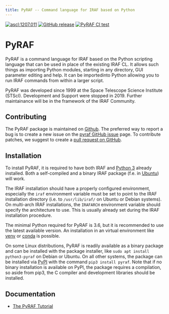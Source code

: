 ```yaml
---
title: PyRAF -- Command language for IRAF based on Python
---
```


[![ascl:1207.011](https://img.shields.io/badge/ascl-1207.011-blue.svg?colorB=262255)](http://ascl.net/1207.011)
[![GitHub release](https://img.shields.io/github/release/iraf-community/pyraf.svg)](https://github.com/iraf-community/pyraf/releases/latest)
[![PyRAF CI test](https://github.com/iraf-community/pyraf/actions/workflows/citest.yml/badge.svg)](https://github.com/iraf-community/pyraf/actions)

# PyRAF

PyRAF is a command language for IRAF based on the Python scripting language
that can be used in place of the existing IRAF CL. It allows such things as
importing Python modules, starting in any directory, GUI parameter editing and
help. It can be importedinto Python allowing you to run IRAF commands from
within a larger script.

PyRAF was developed since 1999 at the Space Telescope Science Institute
(STScI). Development and Support were stopped in 2019. Further maintainance
will be in the framework of the IRAF Community.

## Contributing

The PyRAF package is maintained on
[Github](https://github.com/iraf-community/pyraf). The preferred way to report
a bug is to create a new issue on the [pyraf GitHub
issue](https://github.com/iraf-community/pyraf/issues) page.  To contribute
patches, we suggest to create a [pull request on
GitHub](https://github.com/iraf-community/pyraf/pulls).

## Installation

To install PyRAF, it is required to have both IRAF and [Python
3](https://www.python.org) already installed. Both a self-compiled and
a binary IRAF package (f.e. in [Ubuntu](https://www.ubuntu.com)) will
work.

The IRAF installation should have a properly configured environment,
especially the `iraf` environment variable must be set to point to
the IRAF installation directory (i.e. to `/usr/lib/iraf/` on Ubuntu
or Debian systems). On multi-arch IRAF installations, the `IRAFARCH`
environment variable should specify the architecture to use. This is
usually already set during the IRAF installation procedure.

The minimal Python required for PyRAF is 3.6, but it is recommended to
use the latest available version. An installation in an virtual
environment like [venv](https://docs.python.org/3/library/venv.html)
or [conda](https://docs.conda.io/) is possible.

On some Linux distributions, PyRAF is readily available as a binary
package and can be installed with the package installer, like `sudo
apt install python3-pyraf` on Debian or Ubuntu. On all other systems,
the package can be installed via
[PyPI](https://pypi.org/project/pyraf) with the command `pip3 install
pyraf`. Note that if no binary installation is available on PyPI, the
package requires a compilation, so aside from pip3, the C compiler and
development libraries should be installed.

## Documentation

* [The PyRAF Tutorial](https://pyraf.readthedocs.io)
